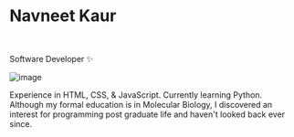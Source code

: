 <h1> Navneet Kaur</h1> 
<br>
<p>Software Developer ✨ </p>

![image](https://github.com/Navneet-2-Kaur/Navneet-2-Kaur/assets/139146318/c92e6cad-705a-4567-84b0-a92b277125cb)

Experience in HTML, CSS, & JavaScript. Currently learning Python.
Although my formal education is in Molecular Biology, I discovered an interest for programming post graduate life and haven't looked back ever since. 




